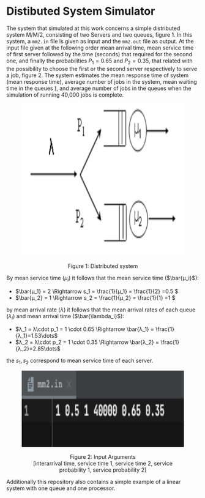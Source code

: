 # Distibuted System Simulator

The system that simulated at this work concerns a simple distributed system M/M/2, consisting of two Servers and two queues, figure 1. In this system, a `mm2.in` file is given as input and the `mm2.out` file as output. At the input file given at the following order mean arrival time,  mean service time of first server followed by the time (seconds) that required for the second one, and finally the probabilities $P_1 = 0.65$ and $P_2=0.35$, that related with the possibility to choose the first or the second server respectively to serve a job, figure 2. The system estimates the mean response time of system (mean response time), average number of jobs in the system, mean waiting time in the queues ), and average number of jobs in the queues when the simulation of running 40,000 jobs is complete.

<figure>
  <p style="text-align:center">
  <img  style="height:10vh" src="https://github.com/szZzr/dist-sys-simulator/blob/master/icon/1.png">
  </p>
  <figcaption align="center">Figure 1: Distributed system</figcaption>
</figure>

By mean service time ($μ_i$) it follows that the mean service time  ($\bar{μ_i}$):

* $\bar{μ_1} = 2 \Rightarrow s_1 = \frac{1}{μ_1} = \frac{1}{2} =0.5 $ 
* $\bar{μ_2} = 1 \Rightarrow s_2 = \frac{1}{μ_2} = \frac{1}{1} =1 $ 

by mean arrival rate ($λ$) it follows that the mean arrival rates of each queue ($λ_i$) and mean arrival time ($\bar{\lambda_i}$):

* $λ_1 = λ\cdot p_1 = 1 \cdot 0.65 \Rightarrow \bar{λ_1} = \frac{1}{λ_1}=1.53\dots$
* $λ_2 = λ\cdot p_2 = 1 \cdot 0.35 \Rightarrow \bar{λ_2} = \frac{1}{λ_2}=2.85\dots$

the $s_1, s_2$ correspond to mean service time of each server.

<figure>
  <p style="text-align:center">
  <img style="height:5vh" src="https://github.com/szZzr/dist-sys-simulator/blob/master/icon/2.png">
  </p>
  <figcaption align="center">Figure 2: Input Arguments <br/> [interarrival time, service time 1, service time 2, service probability 1, service probability 2]</figcaption>
</figure>

Additionally this repository also contains a simple example of a linear system with one queue and one processor.
